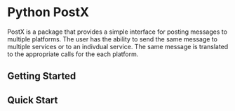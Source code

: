 # Python PostX

PostX is a package that provides a simple interface for posting messages to multiple platforms.
The user has the ability to send the same message to multiple services or to an indivdual service. 
The same message is translated to the appropriate calls for the each platform.

## Getting Started

## Quick Start
